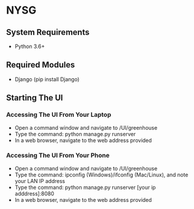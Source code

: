 # NYSG

## System Requirements
- Python 3.6+

## Required Modules
- Django (pip install Django)

## Starting The UI
### Accessing The UI From Your Laptop
- Open a command window and navigate to /UI/greenhouse
- Type the command: python manage.py runserver
- In a web browser, navigate to the web address provided

### Accessing The UI From Your Phone
- Open a command window and navigate to /UI/greenhouse
- Type the command: ipconfig (Windows)/ifconfig (Mac/Linux), and note your LAN IP address
- Type the command: python manage.py runserver [your ip adddress]:8080
- In a web browser, navigate to the web address provided
